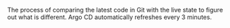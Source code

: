 The process of comparing the latest code in Git with the live state to figure out what is different. Argo CD automatically refreshes every 3 minutes.